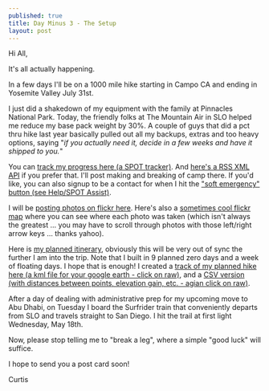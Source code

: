 ```yaml
---
published: true
title: Day Minus 3 - The Setup
layout: post
---
```

Hi All,

It's all actually happening. 

In a few days I'll be on a 1000 mile hike starting in Campo CA and ending in Yosemite Valley July 31st.  

I just did a shakedown of my equipment with the family at Pinnacles National Park. Today, the friendly folks at The Mountain Air in SLO helped me reduce my base pack weight by 30%. A couple of guys that did a pct thru hike last year basically pulled out all my backups, extras and too heavy options, saying "*if you actually need it, decide in a few weeks and have it shipped to you.*"


You can [track my progress here (a SPOT tracker)](http://share.findmespot.com/shared/faces/viewspots.jsp?glId=0Yqto1SBp1MrHmtmldF3mTYWBRej4cKNC). And [here's a RSS XML API](https://api.findmespot.com/spot-main-web/consumer/rest-api/2.0/public/feed/0Yqto1SBp1MrHmtmldF3mTYWBRej4cKNC/message.xml) if you prefer that. I'll post making and breaking of camp there. If you'd like, you can also signup to be a contact for when I hit the ["soft emergency" button (see Help/SPOT Assist)](http://www.findmespot.com/en/index.php?cid=100). 

I will be [posting photos on flickr here](https://www.flickr.com/photos/weownit). Here's also a [sometimes cool flickr map](https://www.flickr.com/photos/weownit/map) where you can see where each photo was taken (which isn't always the greatest ... you may have to scroll through photos with those left/right arrow keys ... thanks yahoo).

Here is [my planned itinerary](http://www.pctplanner.com/v.php?g=p4Fhp28daCq2), obviously this will be very out of sync the further I am into the trip. Note that I built in 9 planned zero days and a week of floating days. I hope that is enough!  I created a [track of my planned hike here (a kml file for your google earth - click on raw)](https://github.com/EconomiCurtis/trailspeed/blob/master/pct_data/Curtis-2016-PCT-Section-Hike.kml), and a [CSV version (with distances between points, elevation gain, etc. - agian click on raw)](https://github.com/EconomiCurtis/trailspeed/blob/master/pct_data/pct_trail_dat.csv).

After a day of dealing with administrative prep for my upcoming move to Abu Dhabi, on Tuesday I board the Surfrider train that conveniently departs from SLO and travels straight to San Diego. I hit the trail at first light Wednesday, May 18th. 

Now, please stop telling me to "break a leg", where a simple "good luck" will suffice.

I hope to send you a post card soon!

Curtis
